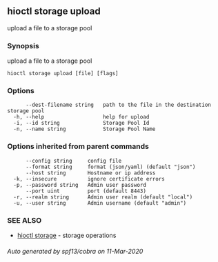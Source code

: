 ## hioctl storage upload

upload a file to a storage pool

### Synopsis

upload a file to a storage pool

```
hioctl storage upload [file] [flags]
```

### Options

```
      --dest-filename string   path to the file in the destination storage pool
  -h, --help                   help for upload
  -i, --id string              Storage Pool Id
  -n, --name string            Storage Pool Name
```

### Options inherited from parent commands

```
      --config string     config file
      --format string     format (json/yaml) (default "json")
      --host string       Hostname or ip address
  -k, --insecure          ignore certificate errors
  -p, --password string   Admin user password
      --port uint         port (default 8443)
  -r, --realm string      Admin user realm (default "local")
  -u, --user string       Admin username (default "admin")
```

### SEE ALSO

* [hioctl storage](hioctl_storage.md)	 - storage operations

###### Auto generated by spf13/cobra on 11-Mar-2020
